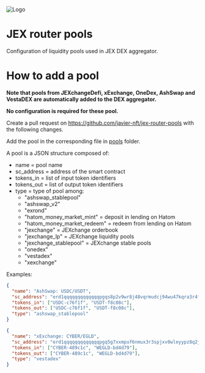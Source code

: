 ![Logo](https://app.jexchange.io/logo256.png)

# JEX router pools

Configuration of liquidity pools used in JEX DEX aggregator.

# How to add a pool

**Note that pools from JEXchangeDefi, xExchange, OneDex, AshSwap and VestaDEX are automatically added to the DEX aggregator.**

**No configuration is required for these pool.**

Create a pull request on https://github.com/javier-nft/jex-router-pools with the following changes.

Add the pool in the corresponding file in [pools]() folder.

A pool is a JSON structure composed of:

- name = pool name
- sc_address = address of the smart contract
- tokens_in = list of input token identifiers
- tokens_out = list of output token identifiers
- type = type of pool among:
  - "ashswap_stablepool"
  - "ashswap_v2"
  - "exrond"
  - "hatom_money_market_mint" = deposit in lending on Hatom
  - "hatom_money_market_redeem" = redeem from lending on Hatom
  - "jexchange" = JEXchange orderbook
  - "jexchange_lp" = JEXchange liquidity pools
  - "jexchange_stablepool" = JEXchange stable pools
  - "onedex"
  - "vestadex"
  - "xexchange"

Examples:

```json
{
  "name": "AshSwap: USDC/USDT",
  "sc_address": "erd1qqqqqqqqqqqqqpgqs8p2v9wr8j48vqrmudcj94wu47kqra3r4fvshfyd9c",
  "tokens_in": ["USDC-c76f1f", "USDT-f8c08c"],
  "tokens_out": ["USDC-c76f1f", "USDT-f8c08c"],
  "type": "ashswap_stablepool"
}
```

```json
{
  "name": "xExchange: CYBER/EGLD",
  "sc_address": "erd1qqqqqqqqqqqqqpgq5g7xxmpuf6nmux3r3spjxv0wleyypz8q2jpsyc3nh8",
  "tokens_in": ["CYBER-489c1c", "WEGLD-bd4d79"],
  "tokens_out": ["CYBER-489c1c", "WEGLD-bd4d79"],
  "type": "vestadex"
}
```
